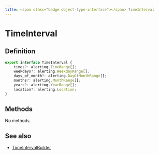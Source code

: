 ```yaml
---
title: <span class="badge object-type-interface"></span> TimeInterval
---
```

# <span class="badge object-type-interface"></span> TimeInterval

## Definition

```typescript
export interface TimeInterval {
	times?: alerting.TimeRange[];
	weekdays?: alerting.WeekdayRange[];
	days_of_month?: alerting.DayOfMonthRange[];
	months?: alerting.MonthRange[];
	years?: alerting.YearRange[];
	location?: alerting.Location;
}

```
## Methods

No methods.
## See also

 * <span class="badge builder"></span> [TimeIntervalBuilder](./builder-TimeIntervalBuilder.md)
